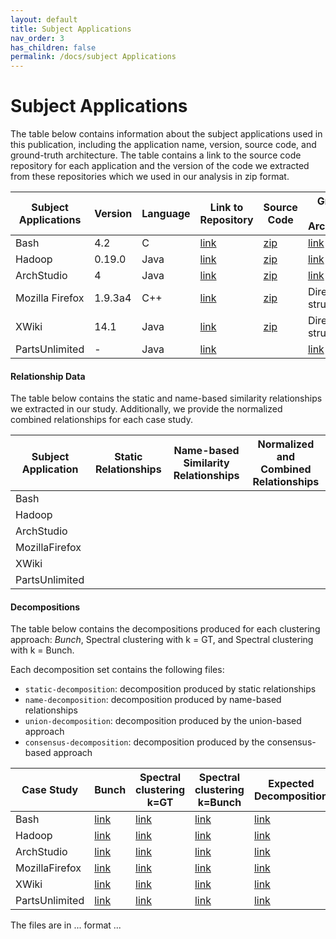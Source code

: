 ```yaml
---
layout: default
title: Subject Applications
nav_order: 3
has_children: false
permalink: /docs/subject Applications
---
```


# Subject Applications

The table below contains information about the subject applications used in this publication, including the application name, version, source code, and ground-truth architecture. The table contains a link to the source code repository for each application and the version of the code we extracted from these repositories which we used in our analysis in zip format.

| Subject Applications | Version | Language | Link to Repository                                                       | Source Code                               | Ground-truth Architecture                                    |
|----------------------|---------|----------|--------------------------------------------------------------------------|-------------------------------------------|--------------------------------------------------------------|
| Bash                 | 4.2     | C        | [link](https://github.com/bminor/bash/releases/tag/bash-4.2)             | [zip](/assets/data/bash-source.zip)       | [link](https://www.cs.purdue.edu/homes/lintan/ArchRecovery/) |
| Hadoop               | 0.19.0  | Java     | [link](https://hadoop.apache.org)                                        | [zip](/assets/data/hadoop-source.zip)     | [link](https://www.cs.purdue.edu/homes/lintan/ArchRecovery/) |
| ArchStudio           | 4       | Java     | [link](https://github.com/isr-uci-edu/ArchStudio4)                       | [zip](/assets/data/archstudio-source.zip) | [link](https://www.cs.purdue.edu/homes/lintan/ArchRecovery/) |
| Mozilla Firefox      | 1.9.3a4 | C++      | [link](https://ftp.mozilla.org/pub/firefox/releases/devpreview/1.9.3a4/) | [zip](/assets/data/mozilla-source.zip)    | Directory structure                                          |
| XWiki                | 14.1    | Java     | [link](https://github.com/xwiki/xwiki-platform)                          | [zip](/assets/data/xwiki-source.zip)      | Directory structure                                          |
| PartsUnlimited       | -       | Java     | [link](https://github.com/microsoft/PartsUnlimitedMRP)                   |                                           | [link](https://github.com/microsoft/PartsUnlimitedMRPmicro)  |


<!-- - [Hadoop, 0.19.0](https://hadoop.apache.org/) (used in _Measuring the Impact of Code Dependencies on Software Architecture Recovery Techniques_. T. Lutellier, D. Chollak, J. Garcia, L. Tan, D. Rayside, N. Medvidovic, and R. Kroeger. In IEEE Transactions on Software Engineering)
- [ArchStudio, 4](https://github.com/isr-uci-edu/ArchStudio4) (used in _Measuring the Impact of Code Dependencies on Software Architecture Recovery Techniques_. T. Lutellier, D. Chollak, J.    Garcia, L. Tan, D. Rayside, N. Medvidovic, and R. Kroeger. In IEEE Transactions on Software Engineering)
- [Bash, 4.2](https://github.com/bminor/bash/releases/tag/bash-4.2) (used in _Measuring the Impact of Code Dependencies on Software Architecture Recovery Techniques_. T. Lutellier, D. Chollak, J.    Garcia, L. Tan, D. Rayside, N. Medvidovic, and R. Kroeger. In IEEE Transactions on Software Engineering)
- [Mozilla Firefox, 3.7a4](https://ftp.mozilla.org/pub/firefox/releases/devpreview/1.9.3a4/) (used in _A fast clustering algorithm for modularization of large-scale software systems_. N. Teymourian, H. Izadkhah, and A. Isazadeh. In IEEE Transactions on Software Engineering)
- [XWiki, 14.1](https://github.com/xwiki/xwiki-platform) 
- [PartsUnlimitedMRP](https://github.com/microsoft/PartsUnlimitedMRP) -->

#### Relationship Data
The table below contains the static and name-based similarity relationships we extracted in our study. Additionally, we provide the normalized combined relationships for each case study.

| Subject Application     | Static Relationships | Name-based Similarity Relationships | Normalized and Combined Relationships |
|----------------|----------------------|-------------------------------------|---------------------------------------|
| Bash           |                      |                                     |                                       |
| Hadoop         |                      |                                     |                                       |
| ArchStudio     |                      |                                     |                                       |
| MozillaFirefox |                      |                                     |                                       |
| XWiki          |                      |                                     |                                       |
| PartsUnlimited |                      |                                     |                                       |

#### Decompositions
The table below contains the decompositions produced for each clustering approach: *Bunch*, Spectral clustering with k = GT, and Spectral clustering with k = Bunch.

Each decomposition set contains the following files:
* `static-decomposition`: decomposition produced by static relationships
* `name-decomposition`: decomposition produced by name-based relationships
* `union-decomposition`: decomposition produced by the union-based approach
* `consensus-decomposition`: decomposition produced by the consensus-based approach
  

| Case Study     | Bunch    | Spectral clustering k=GT | Spectral clustering k=Bunch | Expected Decomposition |
|----------------|----------|--------------------------|-----------------------------|------------------------|
| Bash           | [link]() | [link]()                 | [link]()                    | [link]()               |
| Hadoop         | [link]() | [link]()                 | [link]()                    | [link]()               |
| ArchStudio     | [link]() | [link]()                 | [link]()                    | [link]()               |
| MozillaFirefox | [link]() | [link]()                 | [link]()                    | [link]()               |
| XWiki          | [link]() | [link]()                 | [link]()                    | [link]()               |
| PartsUnlimited | [link]() | [link]()                 | [link]()                    | [link]()               |

The files are in ... format ...


<!-- For completeness, we also attach the version of the code we extracted from these repositories, which we used in our analysis: 

- Hadoop: [zip](/assets/data/hadoop-source.zip) 
- ArchStudio: [zip](/assets/data/archstudio-source.zip) 
- Bash: [zip](/assets/data/bash-source.zip) 
- Mozilla Firefox: [zip](/assets/data/mozilla-source.zip) 
- XWiki: [zip](/assets/data/xwiki-source.zip) 


The weights of static and name-based similarity relationships we extracted in our study are given below:

- Hadoop: [zip](/assets/data/hadoop-weights.zip) 
- ArchStudio: [zip](/assets/data/archstudio-weights.zip) 
- Bash: [zip](/assets/data/bash-weights.zip) 
- Mozilla Firefox: [zip](/assets/data/mozilla-weights.zip) 
- XWiki: [zip](/assets/data/xwiki-weights.zip)  -->
